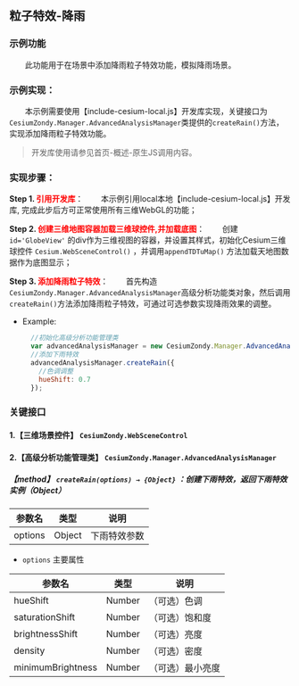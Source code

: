 ## 粒子特效-降雨

### 示例功能

&ensp;&ensp;&ensp;&ensp;此功能用于在场景中添加降雨粒子特效功能，模拟降雨场景。

### 示例实现：

&ensp;&ensp;&ensp;&ensp;本示例需要使用【include-cesium-local.js】开发库实现，关键接口为`CesiumZondy.Manager.AdvancedAnalysisManager`类提供的`createRain()`方法，实现添加降雨粒子特效功能。

>开发库使用请参见首页-概述-原生JS调用内容。

### 实现步骤：

**Step 1. <font color=red>引用开发库</font>**：
&ensp;&ensp;&ensp;&ensp;本示例引用local本地【include-cesium-local.js】开发库, 完成此步后方可正常使用所有三维WebGL的功能；

**Step 2. <font color=red>创建三维地图容器加载三维球控件,并加载底图</font>**：
&ensp;&ensp;&ensp;&ensp;创建 `id='GlobeView'` 的div作为三维视图的容器，并设置其样式，初始化Cesium三维球控件 `Cesium.WebSceneControl()` ，并调用`appendTDTuMap()` 方法加载天地图数据作为底图显示；

**Step 3. <font color=red>添加降雨粒子特效</font>**：
&ensp;&ensp;&ensp;&ensp;首先构造`CesiumZondy.Manager.AdvancedAnalysisManager`高级分析功能类对象，然后调用`createRain()`方法添加降雨粒子特效，可通过可选参数实现降雨效果的调整。

* Example:
  ``` Javascript
    //初始化高级分析功能管理类
    var advancedAnalysisManager = new CesiumZondy.Manager.AdvancedAnalysisManager({ viewer: webGlobe.viewer });
    //添加下雨特效
    advancedAnalysisManager.createRain({
      //色调调整
      hueShift: 0.7
    });
  ```


### 关键接口

#### 1.【三维场景控件】 `CesiumZondy.WebSceneControl` 

#### 2.【高级分析功能管理类】 `CesiumZondy.Manager.AdvancedAnalysisManager`

##### 【method】 `createRain(options) → {Object}` ：创建下雨特效，返回下雨特效实例（Object）


|参数名|类型|说明|
|-|-|-|
|options|Object|下雨特效参数|

* `options` 主要属性

|参数名|类型|说明|
|-|-|-|
|hueShift|Number|（可选）色调|
|saturationShift|Number|（可选）饱和度|
|brightnessShift|Number|（可选）亮度|
|density|Number|（可选）密度|
|minimumBrightness|Number|（可选）最小亮度|
